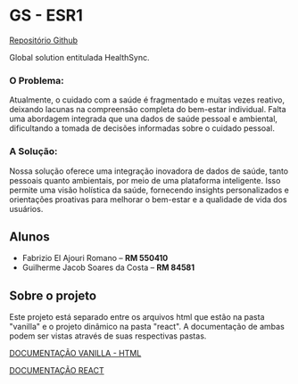 # GS - ESR1

[Repositório Github](https://github.com/lifesustent/gs-front)

Global solution entitulada HealthSync.

### O Problema:
Atualmente, o cuidado com a saúde é fragmentado e muitas vezes reativo, deixando lacunas na compreensão completa do bem-estar individual. Falta uma abordagem integrada que una dados de saúde pessoal e ambiental, dificultando a tomada de decisões informadas sobre o cuidado pessoal.

### A Solução:
Nossa solução oferece uma integração inovadora de dados de saúde, tanto pessoais quanto ambientais, por meio de uma plataforma inteligente. Isso permite uma visão holística da saúde, fornecendo insights personalizados e orientações proativas para melhorar o bem-estar e a qualidade de vida dos usuários.

## Alunos

- Fabrizio El Ajouri Romano – **RM 550410**
- Guilherme Jacob Soares da Costa – **RM 84581**

## Sobre o projeto

Este projeto está separado entre os arquivos html que estão na pasta "vanilla" e o projeto dinâmico na pasta "react". A documentação de ambas podem ser vistas através de suas respectivas pastas.

[DOCUMENTAÇÃO VANILLA - HTML](./vanilla/README.md)

[DOCUMENTAÇÃO REACT](./react/README.md)